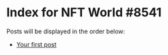 # Index for NFT World #8541
Posts will be displayed in the order below:

- [Your first post](./001-first.md)

